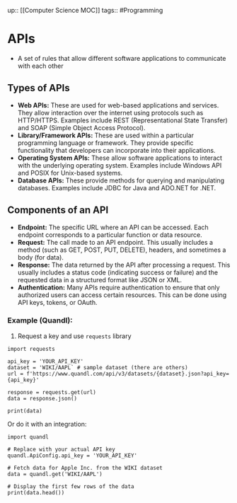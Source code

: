 up:: [[Computer Science MOC]]
tags:: #Programming  
# APIs
- A set of rules that allow different software applications to communicate with each other
## Types of APIs
- **Web APIs:** These are used for web-based applications and services. They allow interaction over the internet using protocols such as HTTP/HTTPS. Examples include REST (Representational State Transfer) and SOAP (Simple Object Access Protocol).
- **Library/Framework APIs:** These are used within a particular programming language or framework. They provide specific functionality that developers can incorporate into their applications.
- **Operating System APIs:** These allow software applications to interact with the underlying operating system. Examples include Windows API and POSIX for Unix-based systems.
- **Database APIs:** These provide methods for querying and manipulating databases. Examples include JDBC for Java and ADO.NET for .NET.
## Components of an API
- **Endpoint:** The specific URL where an API can be accessed. Each endpoint corresponds to a particular function or data resource.
- **Request:** The call made to an API endpoint. This usually includes a method (such as GET, POST, PUT, DELETE), headers, and sometimes a body (for data).
- **Response:** The data returned by the API after processing a request. This usually includes a status code (indicating success or failure) and the requested data in a structured format like JSON or XML.
- **Authentication:** Many APIs require authentication to ensure that only authorized users can access certain resources. This can be done using API keys, tokens, or OAuth.
### Example (Quandl):
1) Request a key and use `requests` library
```
import requests

api_key = 'YOUR_API_KEY'
dataset = 'WIKI/AAPL` # sample dataset (there are others)
url = f'https://www.quandl.com/api/v3/datasets/{dataset}.json?api_key={api_key}'

response = requests.get(url)
data = response.json()

print(data)
```
 Or do it with an integration:
 ```
import quandl

# Replace with your actual API key
quandl.ApiConfig.api_key = 'YOUR_API_KEY'

# Fetch data for Apple Inc. from the WIKI dataset
data = quandl.get('WIKI/AAPL')

# Display the first few rows of the data
print(data.head())

```

